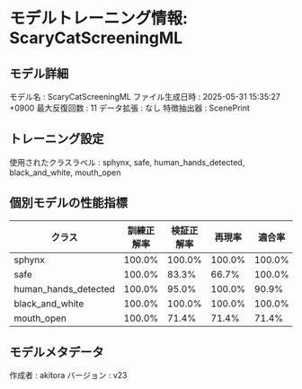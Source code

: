 # モデルトレーニング情報: ScaryCatScreeningML

## モデル詳細
モデル名           : ScaryCatScreeningML
ファイル生成日時   : 2025-05-31 15:35:27 +0900
最大反復回数     : 11
データ拡張       : なし
特徴抽出器       : ScenePrint

## トレーニング設定
使用されたクラスラベル : sphynx, safe, human_hands_detected, black_and_white, mouth_open

## 個別モデルの性能指標
| クラス | 訓練正解率 | 検証正解率 | 再現率 | 適合率 | F1スコア |
|--------|------------|------------|--------|--------|----------|
| sphynx | 100.0% | 100.0% | 100.0% | 100.0% | 100.0% |
| safe | 100.0% | 83.3% | 66.7% | 100.0% | 80.0% |
| human_hands_detected | 100.0% | 95.0% | 100.0% | 90.9% | 95.2% |
| black_and_white | 100.0% | 100.0% | 100.0% | 100.0% | 100.0% |
| mouth_open | 100.0% | 71.4% | 71.4% | 71.4% | 71.4% |

## モデルメタデータ
作成者            : akitora
バージョン          : v23